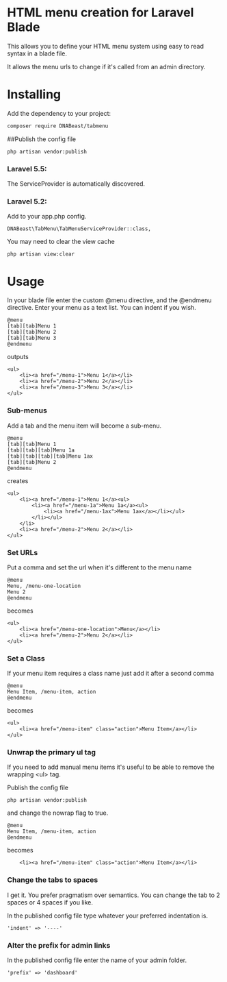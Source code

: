 HTML menu creation for Laravel Blade
====================================

This allows you to define your HTML menu system using easy to read syntax in a blade file.

It allows the menu urls to change if it's called from an admin directory.

Installing
==========

Add the dependency to your project:

```bash
composer require DNABeast/tabmenu
```

##Publish the config file

```
php artisan vendor:publish
```

### Laravel 5.5:

The ServiceProvider is automatically discovered.

### Laravel 5.2:

Add to your app.php config.
```
DNABeast\TabMenu\TabMenuServiceProvider::class,
```

You may need to clear the view cache
```
php artisan view:clear
```

Usage
=====

In your blade file enter the custom @menu directive, and the @endmenu directive.
Enter your menu as a text list. You can indent if you wish.

```
@menu
[tab][tab]Menu 1
[tab][tab]Menu 2
[tab][tab]Menu 3
@endmenu
```

outputs

```
<ul>
	<li><a href="/menu-1">Menu 1</a></li>
	<li><a href="/menu-2">Menu 2</a></li>
	<li><a href="/menu-3">Menu 3</a></li>
</ul>
```

### Sub-menus

Add a tab and the menu item will become a sub-menu.

```
@menu
[tab][tab]Menu 1
[tab][tab][tab]Menu 1a
[tab][tab][tab][tab]Menu 1ax
[tab][tab]Menu 2
@endmenu
```
creates
```
<ul>
	<li><a href="/menu-1">Menu 1</a><ul>
		<li><a href="/menu-1a">Menu 1a</a><ul>
			<li><a href="/menu-1ax">Menu 1ax</a></li></ul>
		</li></ul>
	</li>
	<li><a href="/menu-2">Menu 2</a></li>
</ul>
```

### Set URLs

Put a comma and set the url when it's different to the menu name

```
@menu
Menu, /menu-one-location
Menu 2
@endmenu
```
becomes
```
<ul>
	<li><a href="/menu-one-location">Menu</a></li>
	<li><a href="/menu-2">Menu 2</a></li>
</ul>
```

### Set a Class

If your menu item requires a class name just add it after a second comma

```
@menu
Menu Item, /menu-item, action
@endmenu
```
becomes
```
<ul>
	<li><a href="/menu-item" class="action">Menu Item</a></li>
</ul>
```


### Unwrap the primary ul tag

If you need to add manual menu items it's useful to be able to remove the wrapping <ul\> tag.

Publish the config file
```
php artisan vendor:publish
```
and change the nowrap flag to true.


```
@menu
Menu Item, /menu-item, action
@endmenu
```
becomes
```
	<li><a href="/menu-item" class="action">Menu Item</a></li>
```

### Change the tabs to spaces

I get it. You prefer pragmatism over semantics. You can change the tab to 2 spaces or 4 spaces if you like.

In the published config file type whatever your preferred indentation is.
```
'indent' => '----'
```

### Alter the prefix for admin links

In the published config file enter the name of your admin folder.
```
'prefix' => 'dashboard'
```
